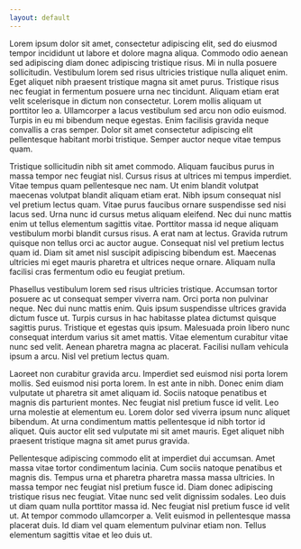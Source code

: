 ```yaml
---
layout: default
---
```


Lorem ipsum dolor sit amet, consectetur adipiscing elit, sed do eiusmod tempor incididunt ut labore et dolore magna aliqua. Commodo odio aenean sed adipiscing diam donec adipiscing tristique risus. Mi in nulla posuere sollicitudin. Vestibulum lorem sed risus ultricies tristique nulla aliquet enim. Eget aliquet nibh praesent tristique magna sit amet purus. Tristique risus nec feugiat in fermentum posuere urna nec tincidunt. Aliquam etiam erat velit scelerisque in dictum non consectetur. Lorem mollis aliquam ut porttitor leo a. Ullamcorper a lacus vestibulum sed arcu non odio euismod. Turpis in eu mi bibendum neque egestas. Enim facilisis gravida neque convallis a cras semper. Dolor sit amet consectetur adipiscing elit pellentesque habitant morbi tristique. Semper auctor neque vitae tempus quam.

Tristique sollicitudin nibh sit amet commodo. Aliquam faucibus purus in massa tempor nec feugiat nisl. Cursus risus at ultrices mi tempus imperdiet. Vitae tempus quam pellentesque nec nam. Ut enim blandit volutpat maecenas volutpat blandit aliquam etiam erat. Nibh ipsum consequat nisl vel pretium lectus quam. Vitae purus faucibus ornare suspendisse sed nisi lacus sed. Urna nunc id cursus metus aliquam eleifend. Nec dui nunc mattis enim ut tellus elementum sagittis vitae. Porttitor massa id neque aliquam vestibulum morbi blandit cursus risus. A erat nam at lectus. Gravida rutrum quisque non tellus orci ac auctor augue. Consequat nisl vel pretium lectus quam id. Diam sit amet nisl suscipit adipiscing bibendum est. Maecenas ultricies mi eget mauris pharetra et ultrices neque ornare. Aliquam nulla facilisi cras fermentum odio eu feugiat pretium.

Phasellus vestibulum lorem sed risus ultricies tristique. Accumsan tortor posuere ac ut consequat semper viverra nam. Orci porta non pulvinar neque. Nec dui nunc mattis enim. Quis ipsum suspendisse ultrices gravida dictum fusce ut. Turpis cursus in hac habitasse platea dictumst quisque sagittis purus. Tristique et egestas quis ipsum. Malesuada proin libero nunc consequat interdum varius sit amet mattis. Vitae elementum curabitur vitae nunc sed velit. Aenean pharetra magna ac placerat. Facilisi nullam vehicula ipsum a arcu. Nisl vel pretium lectus quam.

Laoreet non curabitur gravida arcu. Imperdiet sed euismod nisi porta lorem mollis. Sed euismod nisi porta lorem. In est ante in nibh. Donec enim diam vulputate ut pharetra sit amet aliquam id. Sociis natoque penatibus et magnis dis parturient montes. Nec feugiat nisl pretium fusce id velit. Leo urna molestie at elementum eu. Lorem dolor sed viverra ipsum nunc aliquet bibendum. At urna condimentum mattis pellentesque id nibh tortor id aliquet. Quis auctor elit sed vulputate mi sit amet mauris. Eget aliquet nibh praesent tristique magna sit amet purus gravida.

Pellentesque adipiscing commodo elit at imperdiet dui accumsan. Amet massa vitae tortor condimentum lacinia. Cum sociis natoque penatibus et magnis dis. Tempus urna et pharetra pharetra massa massa ultricies. In massa tempor nec feugiat nisl pretium fusce id. Diam donec adipiscing tristique risus nec feugiat. Vitae nunc sed velit dignissim sodales. Leo duis ut diam quam nulla porttitor massa id. Nec feugiat nisl pretium fusce id velit ut. At tempor commodo ullamcorper a. Velit euismod in pellentesque massa placerat duis. Id diam vel quam elementum pulvinar etiam non. Tellus elementum sagittis vitae et leo duis ut.
